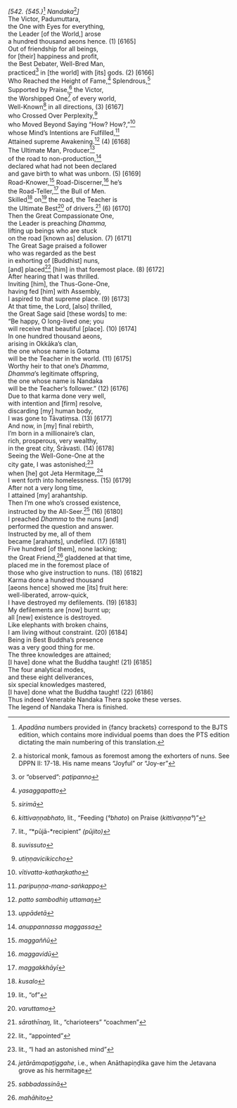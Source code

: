 *\[542. {545.}*[^1] *Nandaka*[^2]*\]*  
The Victor, Padumuttara,  
the One with Eyes for everything,  
the Leader \[of the World,\] arose  
a hundred thousand aeons hence. (1) \[6165\]  
Out of friendship for all beings,  
for \[their\] happiness and profit,  
the Best Debater, Well-Bred Man,  
practiced[^3] in \[the world\] with \[its\] gods. (2) \[6166\]  
Who Reached the Height of Fame,[^4] Splendrous,[^5]  
Supported by Praise,[^6] the Victor,  
the Worshipped One[^7] of every world,  
Well-Known[^8] in all directions, (3) \[6167\]  
who Crossed Over Perplexity,[^9]  
who Moved Beyond Saying “How? How?,”[^10]  
whose Mind’s Intentions are Fulfilled,[^11]  
Attained supreme Awakening.[^12] (4) \[6168\]  
The Ultimate Man, Producer[^13]  
of the road to non-production,[^14]  
declared what had not been declared  
and gave birth to what was unborn. (5) \[6169\]  
Road-Knower,[^15] Road-Discerner,[^16] he’s  
the Road-Teller,[^17] the Bull of Men.  
Skilled[^18] on[^19] the road, the Teacher is  
the Ultimate Best[^20] of drivers.[^21] (6) \[6170\]  
Then the Great Compassionate One,  
the Leader is preaching *Dhamma,*  
lifting up beings who are stuck  
on the road \[known as\] delusion. (7) \[6171\]  
The Great Sage praised a follower  
who was regarded as the best  
in exhorting of \[Buddhist\] nuns,  
\[and\] placed[^22] \[him\] in that foremost place. (8) \[6172\]  
After hearing that I was thrilled.  
Inviting \[him\], the Thus-Gone-One,  
having fed \[him\] with Assembly,  
I aspired to that supreme place. (9) \[6173\]  
At that time, the Lord, \[also\] thrilled,  
the Great Sage said \[these words\] to me:  
“Be happy, O long-lived one; you  
will receive that beautiful \[place\]. (10) \[6174\]  
In one hundred thousand aeons,  
arising in Okkāka’s clan,  
the one whose name is Gotama  
will be the Teacher in the world. (11) \[6175\]  
Worthy heir to that one’s *Dhamma*,  
*Dhamma*’s legitimate offspring,  
the one whose name is Nandaka  
will be the Teacher’s follower.” (12) \[6176\]  
Due to that karma done very well,  
with intention and \[firm\] resolve,  
discarding \[my\] human body,  
I was gone to Tāvatiṃsa. (13) \[6177\]  
And now, in \[my\] final rebirth,  
I’m born in a millionaire’s clan,  
rich, prosperous, very wealthy,  
in the great city, Śrāvasti. (14) \[6178\]  
Seeing the Well-Gone-One at the  
city gate, I was astonished;[^23]  
when \[he\] got Jeta Hermitage,[^24]  
I went forth into homelessness. (15) \[6179\]  
After not a very long time,  
I attained \[my\] arahantship.  
Then I’m one who’s crossed existence,  
instructed by the All-Seer.[^25] (16) \[6180\]  
I preached *Dhamma* to the nuns \[and\]  
performed the question and answer.  
Instructed by me, all of them  
became \[arahants\], undefiled. (17) \[6181\]  
Five hundred \[of them\], none lacking;  
the Great Friend,[^26] gladdened at that time,  
placed me in the foremost place of  
those who give instruction to nuns. (18) \[6182\]  
Karma done a hundred thousand  
\[aeons hence\] showed me \[its\] fruit here:  
well-liberated, arrow-quick,  
I have destroyed my defilements. (19) \[6183\]  
My defilements are \[now\] burnt up;  
all \[new\] existence is destroyed.  
Like elephants with broken chains,  
I am living without constraint. (20) \[6184\]  
Being in Best Buddha’s presence  
was a very good thing for me.  
The three knowledges are attained;  
\[I have\] done what the Buddha taught! (21) \[6185\]  
The four analytical modes,  
and these eight deliverances,  
six special knowledges mastered,  
\[I have\] done what the Buddha taught! (22) \[6186\]  
Thus indeed Venerable Nandaka Thera spoke these verses.  
The legend of Nandaka Thera is finished.  
[^1]: *Apadāna* numbers provided in {fancy brackets} correspond to the
    BJTS edition, which contains more individual poems than does the PTS
    edition dictating the main numbering of this translation.  
[^2]: a historical monk, famous as foremost among the exhorters of nuns.
    See DPPN II: 17-18. His name means “Joyful” or “Joy-er”  
[^3]: or “observed”: *paṭipanno*  
[^4]: *yasaggapatto*  
[^5]: *sirimā*  
[^6]: *kittivaṇṇabhato,* lit., “Feeding (*°bhato*) on Praise
    (*kittivaṇṇa°*)”  
[^7]: lit., “*pūjā-*recipient” *(pūjito)*  
[^8]: *suvissuto*  
[^9]: *utiṇṇavicikiccho*  
[^10]: *vītivatta-kathaŋkatho*  
[^11]: *paripuṇṇa-mana-saṅkappo*  
[^12]: *patto sambodhiŋ uttamaŋ*  
[^13]: *uppādetā*  
[^14]: *anuppannassa maggassa*  
[^15]: *maggaññū*  
[^16]: *maggavidū*  
[^17]: *maggakkhāyī*  
[^18]: *kusalo*  
[^19]: lit., “of”  
[^20]: *varuttamo*  
[^21]: *sārathīnaŋ,* lit., “charioteers” “coachmen”  
[^22]: lit., “appointed”  
[^23]: lit., “I had an astonished mind”  
[^24]: *jetārāmapaṭiggahe*, i.e., when Anāthapiṇḍika gave him the
    Jetavana grove as his hermitage  
[^25]: *sabbadassinā*  
[^26]: *mahāhito*
